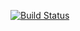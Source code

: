 [![Build Status](https://travis-ci.org/lukeoliff/zpg-rtf-php.svg?branch=master)](https://travis-ci.org/lukeoliff/zpg-rtf-php)
